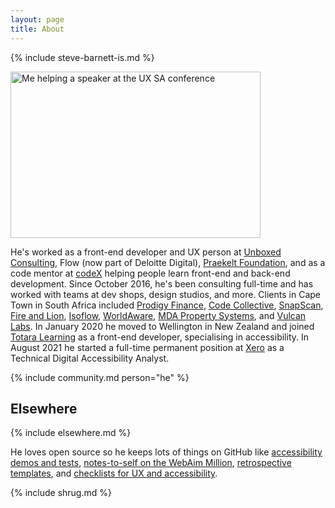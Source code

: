 ```yaml
---
layout: page
title: About
---
```


{% include steve-barnett-is.md %}

<a href="https://naga.co.za/wp-content/uploads/2016/09/IMG_1422.jpg"><img src="https://naga.co.za/wp-content/uploads/2016/09/IMG_1422-400x266.jpg" alt="Me helping a speaker at the UX SA conference" width="400" height="266" class="pull-left pop-left" /></a>

He's worked as a front-end developer and UX person at [Unboxed Consulting](https://unboxed.co/), Flow (now part of Deloitte Digital), [Praekelt Foundation](http://praekelt.org/), and as a code mentor at [codeX](http://www.projectcodex.co/) helping people learn front-end and back-end development. Since October 2016, he's been consulting full-time and has worked with teams at dev shops, design studios, and more. Clients in Cape Town in South Africa included [Prodigy Finance](https://prodigyfinance.com/), [Code Collective](https://codecollective.com/), [SnapScan](http://www.snapscan.co.za/), [Fire and Lion](https://fireandlion.com), [Isoflow](http://isoflow.co.za/), [WorldAware](https://www.worldaware.com/), [MDA Property Systems](https://mdapropsys.com/), and [Vulcan Labs](http://www.vulcanlabs.com/). In January 2020 he moved to Wellington in New Zealand and joined [Totara Learning](https://www.totaralearning.com/) as a front-end developer, specialising in accessibility. In August 2021 he started a full-time permanent position at [Xero](https://www.xero.com/) as a Technical Digital Accessibility Analyst.

{% include community.md person="he" %}

## Elsewhere

{% include elsewhere.md %}

He loves open source so he keeps lots of things on GitHub like [accessibility demos and tests](https://github.com/SteveBarnett/a11y-demos-and-tests), [notes-to-self on the WebAim Million](https://github.com/SteveBarnett/WebAIM-Million), [retrospective templates](https://github.com/SteveBarnett/Freelancer-Friday-Flections), and [checklists for UX and accessibility](https://github.com/SteveBarnett/Checklists).

{% include shrug.md %}

